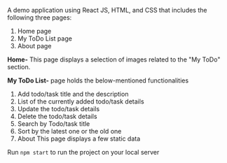 A demo application using React JS, HTML, and CSS that includes the following three pages:

1) Home page
2) My ToDo List page
3) About page

**Home-** This page displays a selection of images related to the "My ToDo" section.

**My ToDo List-** page holds the below-mentioned functionalities

1) Add todo/task title and the description
2) List of the currently added todo/task details
3) Update the todo/task details
4) Delete the todo/task details
5) Search by Todo/task title
6) Sort by the latest one or the old one
7) About This page displays a few static data

Run `npm start` to run the project on your local server
